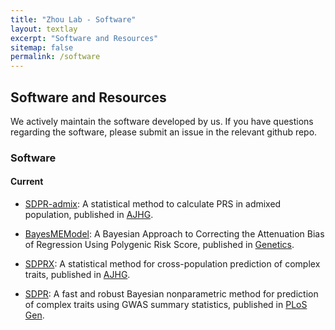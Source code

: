 ```yaml
---
title: "Zhou Lab - Software"
layout: textlay
excerpt: "Software and Resources"
sitemap: false
permalink: /software
---
```


## Software and Resources

We actively maintain the software developed by us. If you have questions regarding the software, please submit an issue in the relevant github repo.

### Software

#### Current

* [SDPR-admix][sdpr-admix]: A statistical method to calculate PRS in admixed population, published in [AJHG][pub-sdpr-admix].

* [BayesMEModel][bayesme]: A Bayesian Approach to Correcting the Attenuation Bias of Regression Using Polygenic Risk Score, published in [Genetics][pub-bayesme].

* [SDPRX][sdprx]: A statistical method for cross-population prediction of complex traits, published in [AJHG][pub-sdprx]. 

* [SDPR][sdpr]: A fast and robust Bayesian nonparametric method for prediction of complex traits using GWAS summary statistics, published in [PLoS Gen][pub-sdpr].

[sdpr-admix]: https://github.com/eldronzhou/SDPR_admix
[SDPRX]: https://github.com/eldronzhou/SDPRX
[SDPR]: https://github.com/eldronzhou/SDPR
[bayesme]: https://github.com/xinyueq/BayesMEModel

[pub-sdpr-admix]: https://pubmed.ncbi.nlm.nih.gov/40633541/
[pub-bayesme]: https://academic.oup.com/genetics/advance-article-abstract/doi/10.1093/genetics/iyaf018/7994627
[pub-sdprx]: https://pmc.ncbi.nlm.nih.gov/articles/PMC9892700/ 
[pub-sdpr]: https://pmc.ncbi.nlm.nih.gov/articles/PMC8341714/  
